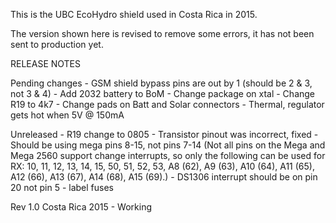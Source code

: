 This is the UBC EcoHydro shield used in Costa Rica in 2015.

The version shown here is revised to remove some errors, it has not been sent to production yet.

RELEASE NOTES

Pending changes
    - GSM shield bypass pins are out by 1 (should be 2 & 3, not 3 & 4)
    - Add 2032 battery to BoM
    - Change package on xtal
    - Change R19 to 4k7
    - Change pads on Batt and Solar connectors
    - Thermal, regulator gets hot when 5V @ 150mA

Unreleased
    - R19 change to 0805
    - Transistor pinout was incorrect, fixed
    - Should be using mega pins 8-15, not pins 7-14 (Not all pins on the Mega and Mega 2560 support change interrupts, so only the following can be used for RX: 10, 11, 12, 13, 14, 15, 50, 51, 52, 53, A8 (62), A9 (63), A10 (64), A11 (65), A12 (66), A13 (67), A14 (68), A15 (69).)
    - DS1306 interrupt should be on pin 20 not pin 5
    - label fuses

Rev 1.0 Costa Rica 2015
    - Working
